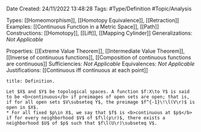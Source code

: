 <div class="topSpace"></div>

Date Created: 24/11/2022 13:48:28
Tags: #Type/Definition #Topic/Analysis

Types: [[Homeomorphism]], [[Homotopy Equivalence]], [[Retraction]]
Examples: [[Continuous Function in a Metric Space]], [[Path]]
Constructions: [[Homotopy]], [[Lift]], [[Mapping Cylinder]]
Generalizations: <i>Not Applicable</i>

Properties: [[Extreme Value Theorem]], [[Intermediate Value Theorem]], [[Inverse of continuous functions]], [[Composition of continuous functions are continuous]]
Sufficiencies: <i>Not Applicable</i>
Equivalences: <i>Not Applicable</i>
Justifications: [[Continuous iff continuous at each point]]

``` ad-Definition
title: Definition.

Let $X$ and $Y$ be topological spaces. A function $f:X\to Y$ is said to be <b>continuous</b> if preimages of open sets are open; that is, if for all open sets $V\subseteq Y$, the preimage $f^{-1}\!\l(V\r)$ is open in $X$.
* For all fixed $p\in X$, we say that $f$ is <b>continuous at $p$</b> if for every neighborhood $V$ of $f\l(p\r)$, there exists a neighborhood $U$ of $p$ such that $f\l(U\r)\subseteq V$.

```
